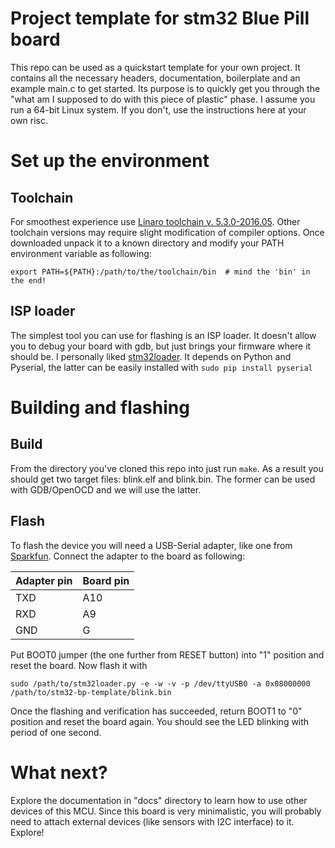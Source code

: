 # Project template for stm32 Blue Pill board
This repo can be used as a quickstart template for your own project. It
contains all the necessary headers, documentation, boilerplate and an example
main.c to get started. Its purpose is to quickly get you through the "what am
I supposed to do with this piece of plastic" phase. I assume you run a 64-bit
Linux system. If you don't, use the instructions here at your own risc.

# Set up the environment
## Toolchain
For smoothest experience use [Linaro toolchain v. 5.3.0-2016.05](https://releases.linaro.org/components/toolchain/binaries/5.3-2016.05/arm-eabi/gcc-linaro-5.3.1-2016.05-x86_64_arm-eabi.tar.xz).
Other toolchain versions may require slight modification of compiler options.
Once downloaded unpack it to a known directory and modify your PATH
environment variable as following:

 `export PATH=${PATH}:/path/to/the/toolchain/bin  # mind the 'bin' in the end!`

## ISP loader
The simplest tool you can use for flashing is an ISP loader. It doesn't allow
you to debug your board with gdb, but just brings your firmware where it should
be. I personally liked [stm32loader](https://github.com/jsnyder/stm32loader).
It depends on Python and Pyserial, the latter can be easily installed with
`sudo pip install pyserial`

# Building and flashing
## Build
From the directory you've cloned this repo into just run `make`. As a result
you should get two target files: blink.elf and blink.bin. The former can be
used with GDB/OpenOCD and we will use the latter.

## Flash
To flash the device you will need a USB-Serial adapter, like one from [Sparkfun](https://www.digikey.de/product-detail/en/BOB-12731/1568-1195-ND).
Connect the adapter to the board as following:

| Adapter pin | Board pin |
| ----------- | --------- |
|     TXD     |    A10    |
|     RXD     |     A9    |
|     GND     |     G     |

Put BOOT0 jumper (the one further from RESET button) into "1" position and reset
the board. Now flash it with

```
sudo /path/to/stm32loader.py -e -w -v -p /dev/ttyUSB0 -a 0x08000000 /path/to/stm32-bp-template/blink.bin
```

Once the flashing and verification has succeeded, return BOOT1 to "0" position
and reset the board again. You should see the LED blinking with period of one
second.

# What next?
Explore the documentation in "docs" directory to learn how to use other devices
of this MCU. Since this board is very minimalistic, you will probably need to
attach external devices (like sensors with I2C interface) to it. Explore!

